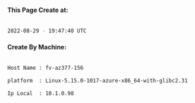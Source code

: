 
   
#### This Page Create at:

```bash

2022-08-29 - 19:47:40 UTC

```

#### Create By Machine:

```bash

Host Name : fv-az377-156

platform  : Linux-5.15.0-1017-azure-x86_64-with-glibc2.31

Ip Local  : 10.1.0.98

```

